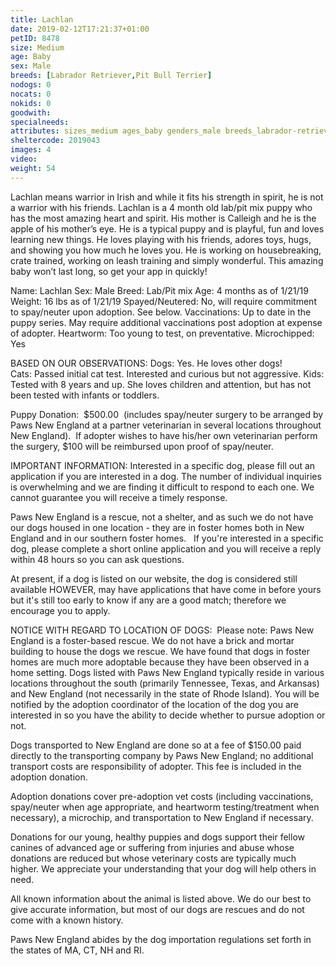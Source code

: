 ```yaml
---
title: Lachlan
date: 2019-02-12T17:21:37+01:00
petID: 8478
size: Medium
age: Baby
sex: Male
breeds: [Labrador Retriever,Pit Bull Terrier]
nodogs: 0
nocats: 0
nokids: 0
goodwith: 
specialneeds: 
attributes: sizes_medium ages_baby genders_male breeds_labrador-retriever breeds_pit-bull-terrier 
sheltercode: 2019043
images: 4
video: 
weight: 54
---
```


Lachlan means warrior in Irish and while it fits his strength in spirit, he is not a warrior with his friends. Lachlan is a 4 month old lab/pit mix puppy who has the most amazing heart and spirit.  His mother is Calleigh and he is the apple of his mother&#8217;s eye. He is a typical puppy and is playful, fun and loves learning new things. He loves playing with his friends, adores toys, hugs, and showing you how much he loves you. He is working on housebreaking, crate trained, working on leash training and simply wonderful. This amazing baby won&#8217;t last long, so get your app in quickly!


Name: Lachlan
Sex: Male
Breed: Lab/Pit mix
Age: 4 months as of 1/21/19
Weight: 16 lbs as of 1/21/19
Spayed/Neutered: No, will require commitment to spay/neuter upon adoption. See below.
Vaccinations: Up to date in the puppy series. May require additional vaccinations post adoption at expense of adopter.
Heartworm: Too young to test, on preventative.
Microchipped: Yes

BASED ON OUR OBSERVATIONS:
Dogs: Yes.  He loves other dogs!  
Cats: Passed initial cat test. Interested and curious but not aggressive. 
Kids: Tested with 8 years and up. She loves children and attention, but has not been tested with infants or toddlers.


Puppy Donation: &#160;$500.00 &#160;(includes spay/neuter surgery to be arranged by Paws New England at a partner veterinarian in several locations throughout New England).&#160; If adopter wishes to have his/her own veterinarian perform the surgery, $100 will be reimbursed upon proof of spay/neuter.


IMPORTANT INFORMATION:
Interested in a specific dog, please fill out an application if you are interested in a dog. The number of individual inquiries is overwhelming and we are finding it difficult to respond to each one. We cannot guarantee you will receive a timely response.

Paws New England is a rescue, not a shelter, and as such we do not have our dogs housed in one location - they are in foster homes both in New England and in our southern foster homes. &#160; If you're interested in a specific dog, please complete a short online application and you will receive a reply within 48 hours so you can ask questions.

At present, if a dog is listed on our website, the dog is considered still available HOWEVER, may have applications that have come in before yours but it's still too early to know if any are a good match; therefore we encourage you to apply.


NOTICE WITH REGARD TO LOCATION OF DOGS: &#160;Please note: Paws New England is a foster-based rescue. We do not have a brick and mortar building to house the dogs we rescue. We have found that dogs in foster homes are much more adoptable because they have been observed in a home setting. Dogs listed with Paws New England typically reside in various locations throughout the south (primarily Tennessee, Texas, and Arkansas) and New England (not necessarily in the state of Rhode Island). You will be notified by the adoption coordinator of the location of the dog you are interested in so you have the ability to decide whether to pursue adoption or not.

Dogs transported to New England are done so at a fee of $150.00 paid directly to the transporting company by Paws New England; no additional transport costs are responsibility of adopter. This fee is included in the adoption donation.

Adoption donations cover pre-adoption vet costs (including vaccinations, spay/neuter when age appropriate, and heartworm testing/treatment when necessary), a microchip, and transportation to New England if necessary.

Donations for our young, healthy puppies and dogs support their fellow canines of advanced age or suffering from injuries and abuse whose donations are reduced but whose veterinary costs are typically much higher. We appreciate your understanding that your dog will help others in need.

All known information about the animal is listed above. We do our best to give accurate information, but most of our dogs are rescues and do not come with a known history.

Paws New England abides by the dog importation regulations set forth in the states of MA, CT, NH and RI.